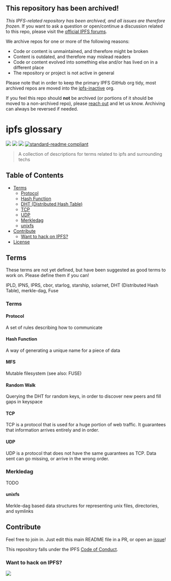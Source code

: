 ## This repository has been archived!
*This IPFS-related repository has been archived, and all issues are therefore frozen.* If you want to ask a question or open/continue a discussion related to this repo, please visit the [official IPFS forums](https://discuss.ipfs.io).

We archive repos for one or more of the following reasons:
- Code or content is unmaintained, and therefore might be broken
- Content is outdated, and therefore may mislead readers
- Code or content evolved into something else and/or has lived on in a different place
- The repository or project is not active in general

Please note that in order to keep the primary IPFS GitHub org tidy, most archived repos are moved into the [ipfs-inactive](https://github.com/ipfs-inactive) org.

If you feel this repo should **not** be archived (or portions of it should be moved to a non-archived repo), please [reach out](https://ipfs.io/help) and let us know. Archiving can always be reversed if needed.

# ipfs glossary

[![](https://img.shields.io/badge/made%20by-Protocol%20Labs-blue.svg?style=flat-square)](http://ipn.io)
[![](https://img.shields.io/badge/project-IPFS-blue.svg?style=flat-square)](http://ipfs.io/)
[![](https://img.shields.io/badge/freenode-%23ipfs-blue.svg?style=flat-square)](http://webchat.freenode.net/?channels=%23ipfs)
[![standard-readme compliant](https://img.shields.io/badge/standard--readme-OK-green.svg?style=flat-square)](https://github.com/RichardLitt/standard-readme)

> A collection of descriptions for terms related to ipfs and surrounding techs

## Table of Contents

- [Terms](#terms)
  - [Protocol](#protocol)
  - [Hash Function](#hash-function)
  - [DHT (Distributed Hash Table)](#dht-distributed-hash-table)
  - [TCP](#tcp)
  - [UDP](#udp)
  - [Merkledag](#merkledag)
  - [unixfs](#unixfs)
- [Contribute](#contribute)
  - [Want to hack on IPFS?](#want-to-hack-on-ipfs)
- [License](#license)

## Terms

These terms are not yet defined, but have been suggested as good terms to work on. Please define them if you can!

IPLD, IPNS, IPRS, cbor, starlog, starship, solarnet, DHT (Distributed Hash Table), merkle-dag, Fuse

### Terms

#### Protocol
A set of rules describing how to communicate

#### Hash Function
A way of generating a unique name for a piece of data

#### MFS

Mutable filesystem (see also: FUSE)

#### Random Walk

Querying the DHT for random keys, in order to discover new peers and fill gaps in keyspace

#### TCP
TCP is a protocol that is used for a huge portion of web traffic. It guarantees that information arrives entirely and in order.

#### UDP
UDP is a protocol that does not have the same guarantees as TCP. Data sent can go missing, or arrive in the wrong order.

### Merkledag
TODO

#### unixfs

Merkle-dag based data structures for representing unix files, directories, and symlinks

## Contribute

Feel free to join in. Just edit this main README file in a PR, or open an [issue](https://github.com/ipfs/glossary/issues)!

This repository falls under the IPFS [Code of Conduct](https://github.com/ipfs/community/blob/master/code-of-conduct.md).

### Want to hack on IPFS?

[![](https://cdn.rawgit.com/jbenet/contribute-ipfs-gif/master/img/contribute.gif)](https://github.com/ipfs/community/blob/master/contributing.md)
